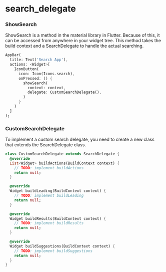 # search_delegate

### ShowSearch

ShowSearch is a method in the material library in Flutter. Because of this, it can be accessed from anywhere in your widget tree. This method takes the build context and a SearchDelegate to handle the actual searching.

``` dart
AppBar(
  title: Text('Search App'),
  actions: <Widget>[
    IconButton(
      icon: Icon(Icons.search),
      onPressed: () {
        showSearch(
          context: context,
          delegate: CustomSearchDelegate(),
        )
      }
    )
  ]
);
```

### CustomSearchDelegate

To implement a custom search delegate, you need to create a new class that extends the SearchDelegate class.

``` dart
class CustomSearchDelegate extends SearchDelegate {
  @override
  List<Widget> buildActions(BuildContext context) {
    // TODO: implement buildActions
    return null;
  }

  @override
  Widget buildLeading(BuildContext context) {
    // TODO: implement buildLeading
    return null;
  }

  @override
  Widget buildResults(BuildContext context) {
    // TODO: implement buildResults
    return null;
  }

  @override
  Widget buildSuggestions(BuildContext context) {
    // TODO: implement buildSuggestions
    return null;
  }
}
```

